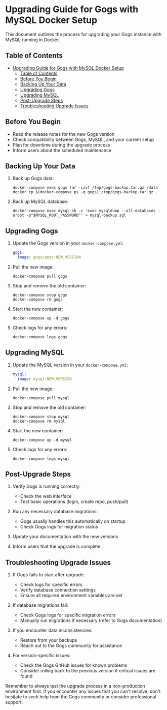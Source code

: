 # Upgrading Guide for Gogs with MySQL Docker Setup

This document outlines the process for upgrading your Gogs instance with MySQL running in Docker.

## Table of Contents

- [Upgrading Guide for Gogs with MySQL Docker Setup](#upgrading-guide-for-gogs-with-mysql-docker-setup)
  - [Table of Contents](#table-of-contents)
  - [Before You Begin](#before-you-begin)
  - [Backing Up Your Data](#backing-up-your-data)
  - [Upgrading Gogs](#upgrading-gogs)
  - [Upgrading MySQL](#upgrading-mysql)
  - [Post-Upgrade Steps](#post-upgrade-steps)
  - [Troubleshooting Upgrade Issues](#troubleshooting-upgrade-issues)

## Before You Begin

- Read the release notes for the new Gogs version
- Check compatibility between Gogs, MySQL, and your current setup
- Plan for downtime during the upgrade process
- Inform users about the scheduled maintenance

## Backing Up Your Data

1. Back up Gogs data:

   ```
   docker-compose exec gogs tar -czvf /tmp/gogs-backup.tar.gz /data
   docker cp $(docker-compose ps -q gogs):/tmp/gogs-backup.tar.gz .
   ```

2. Back up MySQL database:
   ```
   docker-compose exec mysql sh -c 'exec mysqldump --all-databases -uroot -p"$MYSQL_ROOT_PASSWORD"' > mysql-backup.sql
   ```

## Upgrading Gogs

1. Update the Gogs version in your `docker-compose.yml`:

   ```yaml
   gogs:
     image: gogs/gogs:NEW_VERSION
   ```

2. Pull the new image:

   ```
   docker-compose pull gogs
   ```

3. Stop and remove the old container:

   ```
   docker-compose stop gogs
   docker-compose rm gogs
   ```

4. Start the new container:

   ```
   docker-compose up -d gogs
   ```

5. Check logs for any errors:
   ```
   docker-compose logs gogs
   ```

## Upgrading MySQL

1. Update the MySQL version in your `docker-compose.yml`:

   ```yaml
   mysql:
     image: mysql:NEW_VERSION
   ```

2. Pull the new image:

   ```
   docker-compose pull mysql
   ```

3. Stop and remove the old container:

   ```
   docker-compose stop mysql
   docker-compose rm mysql
   ```

4. Start the new container:

   ```
   docker-compose up -d mysql
   ```

5. Check logs for any errors:
   ```
   docker-compose logs mysql
   ```

## Post-Upgrade Steps

1. Verify Gogs is running correctly:

   - Check the web interface
   - Test basic operations (login, create repo, push/pull)

2. Run any necessary database migrations:

   - Gogs usually handles this automatically on startup
   - Check Gogs logs for migration status

3. Update your documentation with the new versions

4. Inform users that the upgrade is complete

## Troubleshooting Upgrade Issues

1. If Gogs fails to start after upgrade:

   - Check logs for specific errors
   - Verify database connection settings
   - Ensure all required environment variables are set

2. If database migrations fail:

   - Check Gogs logs for specific migration errors
   - Manually run migrations if necessary (refer to Gogs documentation)

3. If you encounter data inconsistencies:

   - Restore from your backups
   - Reach out to the Gogs community for assistance

4. For version-specific issues:
   - Check the Gogs GitHub issues for known problems
   - Consider rolling back to the previous version if critical issues are found

Remember to always test the upgrade process in a non-production environment first. If you encounter any issues that you can't resolve, don't hesitate to seek help from the Gogs community or consider professional support.
